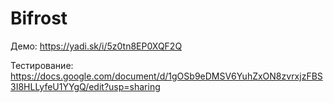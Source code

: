 # Bifrost
Демо:
https://yadi.sk/i/5z0tn8EP0XQF2Q

Тестирование:
https://docs.google.com/document/d/1gOSb9eDMSV6YuhZxON8zvrxjzFBS3I8HLLyfeU1YYgQ/edit?usp=sharing
